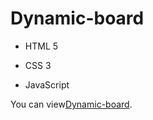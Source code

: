 # Dynamic-board
- HTML 5
+ CSS 3
- JavaScript

You can view[Dynamic-board](https://tatyanamorozova.github.io/Dynamic-board/).

